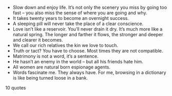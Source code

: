  - Slow down and enjoy life. It’s not only the scenery you miss by going too fast – you also miss the sense of where you are going and why.
 - It takes twenty years to become an overnight success.
 - A sleeping pill will never take the place of a clear conscience.
 - Love isn’t like a reservoir. You’ll never drain it dry. It’s much more like a natural spring. The longer and farther it flows, the stronger and deeper and clearer it becomes.
 - We call our rich relatives the kin we love to touch.
 - Truth or tact? You have to choose. Most times they are not compatible.
 - Matrimony is not a word, it’s a sentence.
 - He hasn’t an enemy in the world – but all his friends hate him.
 - All women are natural born espionage agents.
 - Words fascinate me. They always have. For me, browsing in a dictionary is like being turned loose in a bank.

10 quotes